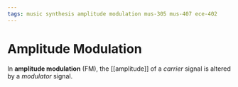 ```yaml
---
tags: music synthesis amplitude modulation mus-305 mus-407 ece-402
---
```


# Amplitude Modulation

In **amplitude modulation** (FM), the [[amplitude]] of a _carrier_ signal is altered by a _modulator_ signal.
